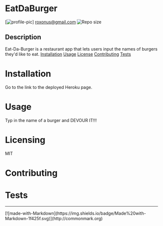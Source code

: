 
# EatDaBurger
[![profile-pic](https://avatars0.githubusercontent.com/u/61368822?s=460&u=cd43ca200fc190a5537311f087d9c33406603ac1&v=4)]
roxonus@gmail.com
![Repo size](https://img.shields.io/github/repo-size/roxonus/EatDaBurger)
## Description
Eat-Da-Burger is a restaurant app that lets users input the names of burgers they'd like to eat.
[Installation](#installation)
[Usage](#usage)
[License](#licensing)
[Contributing](#contributing)
[Tests](#tests)
# Installation
 Go to the link to the deployed Heroku page.
# Usage
Typ in the name of a burger and DEVOUR IT!!!
# Licensing
MIT
# Contributing

# Tests

<hr>
[![made-with-Markdown](https://img.shields.io/badge/Made%20with-Markdown-1f425f.svg)](http://commonmark.org)

